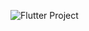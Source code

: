 
![Flutter Project](https://github.com/shane-abh/ecommerce-fashion-project/assets/65544944/53a8c6d4-1e79-4627-b552-3e4e0fcbddee)
